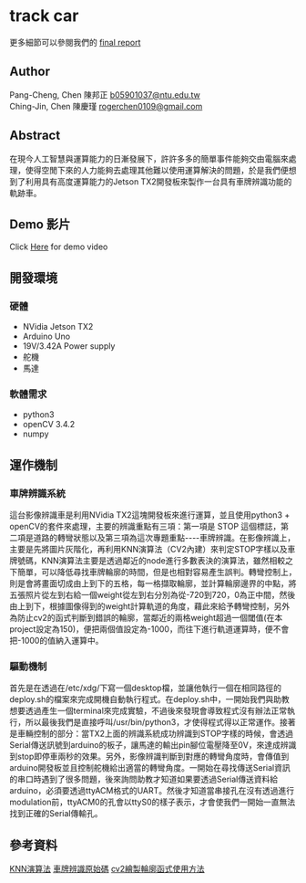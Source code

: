 track car
==
[id]:https://github.com/NTUEE-ESLab/track-car/blob/ghmaster/FINAL_REPORT.pdf
更多細節可以參閱我們的 [final report][id]

## Author
Pang-Cheng, Chen 陳邦正 <b05901037@ntu.edu.tw>   
Ching-Jin, Chen 陳慶瑾 <rogerchen0109@gmail.com>

## Abstract
在現今人工智慧與運算能力的日漸發展下，許許多多的簡單事件能夠交由電腦來處理，使得空閒下來的人力能夠去處理其他難以使用運算解決的問題，於是我們便想到了利用具有高度運算能力的Jetson TX2開發板來製作一台具有車牌辨識功能的軌跡車。

## Demo 影片
  Click [Here](https://drive.google.com/file/d/1F-WUsDC2_nmF16Zcxlg7ahGLO5Dojr4a) for demo video
  
## 開發環境
### 硬體
  * NVidia Jetson TX2
  * Arduino Uno
  * 19V/3.42A Power supply
  * 舵機
  * 馬達

### 軟體需求
  * python3 
  * openCV 3.4.2
  * numpy

## 運作機制
### 車牌辨識系統
這台影像辨識車是利用NVidia TX2這塊開發板來進行運算，並且使用python3 + openCV的套件來處理，主要的辨識重點有三項：第一項是  STOP  這個標誌，第二項是道路的轉彎狀態以及第三項為這次專題重點----車牌辨識。在影像辨識上，主要是先將圖片灰階化，再利用KNN演算法（CV2內建）來判定STOP字樣以及車牌號碼，KNN演算法主要是透過鄰近的node進行多數表決的演算法，雖然相較之下簡單，可以降低尋找車牌輪廓的時間，但是也相對容易產生誤判。轉彎控制上，則是會將畫面切成由上到下的五格，每一格擷取輪廓，並計算輪廓邊界的中點，將五張照片從左到右給一個weight從左到右分別為從-720到720，0為正中間，然後由上到下，根據圖像得到的weight計算軌道的角度，藉此來給予轉彎控制，另外為防止cv2的函式判斷到錯誤的輪廓，當鄰近的兩格weight超過一個閾值(在本project設定為150)，便把兩個值設定為-1000，而往下進行軌道運算時，便不會把-1000的值納入運算中。

### 驅動機制
首先是在透過在/etc/xdg/下寫一個desktop檔，並讓他執行一個在相同路徑的deploy.sh的檔案來完成開機自動執行程式。在deploy.sh中，一開始我們與助教想要透過產生一個terminal來完成實驗，不過後來發現會導致程式沒有辦法正常執行，所以最後我們是直接呼叫/usr/bin/python3，才使得程式得以正常運作。接著是車輛控制的部分：當TX2上面的辨識系統成功辨識到STOP字樣的時候，會透過Serial傳送訊號到arduino的板子，讓馬達的輸出pin腳位電壓降至0V，來達成辨識到stop即停車兩秒的效果。另外，影像辨識判斷到對應的轉彎角度時，會傳值到arduino開發板並且控制舵機給出適當的轉彎角度。一開始在尋找傳送Serial資訊的串口時遇到了很多問題，後來詢問助教才知道如果要透過Serial傳送資料給arduino，必須要透過ttyACM格式的UART。然後才知道當串接孔在沒有透過進行modulation前，ttyACM0的孔會以ttyS0的樣子表示，才會使我們一開始一直無法找到正確的Serial傳輸孔。

## 參考資料
[KNN演算法](https://zh.wikipedia.org/wiki/%E6%9C%80%E8%BF%91%E9%84%B0%E5%B1%85%E6%B3%95?fbclid=IwAR2vVCdGFLjZ6T2K-jANvHageiDzsQwjveFh_sb_RnCoQMQk55WO32otUko)
[車牌辨識原始碼](https://www.youtube.com/watch?v=fJcl6Gw1D8k&fbclid=IwAR2t-Z5ED17ThWwx45rfQ3B0-BgsZfVI7Q1PVL2GlIsW7lCxiiCCX8ANpOo)
[cv2繪製輪廓函式使用方法](https://www.pyimagesearch.com/2014/04/21/building-pokedex-python-finding-game-boy-screen-step-4-6/?fbclid=IwAR1sic3SGrXQAReDMFNLagDe4eF7UlNgAr70lMJvv2JbgcRnlG7IR2kexUg)
